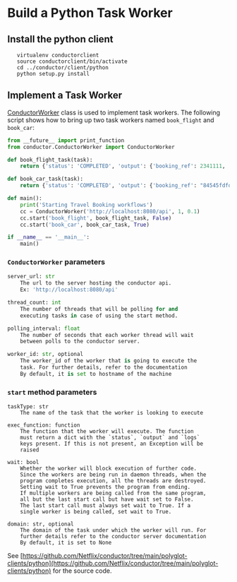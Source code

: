 # Build a Python Task Worker
## Install the python client
```shell 
   virtualenv conductorclient
   source conductorclient/bin/activate
   cd ../conductor/client/python
   python setup.py install
```

## Implement a Task Worker
[ConductorWorker](https://github.com/Netflix/conductor/blob/main/polyglot-clients/python/conductor/ConductorWorker.py#L36) 
class is used to implement task workers.
The following script shows how to bring up two task workers named `book_flight` and `book_car`:

```python
from __future__ import print_function
from conductor.ConductorWorker import ConductorWorker

def book_flight_task(task):
	return {'status': 'COMPLETED', 'output': {'booking_ref': 2341111, 'airline': 'delta'}, 'logs': ['trying delta', 'skipping aa']}

def book_car_task(task):
	return {'status': 'COMPLETED', 'output': {'booking_ref': "84545fdfd", 'agency': 'hertz'}, 'logs': ['trying hertz']}

def main():
	print('Starting Travel Booking workflows')
	cc = ConductorWorker('http://localhost:8080/api', 1, 0.1)
    cc.start('book_flight', book_flight_task, False)
    cc.start('book_car', book_car_task, True)

if __name__ == '__main__':
    main()
```
### `ConductorWorker` parameters
```python
server_url: str
    The url to the server hosting the conductor api.
    Ex: 'http://localhost:8080/api'

thread_count: int
    The number of threads that will be polling for and
    executing tasks in case of using the start method.

polling_interval: float
    The number of seconds that each worker thread will wait
    between polls to the conductor server.

worker_id: str, optional
    The worker_id of the worker that is going to execute the
    task. For further details, refer to the documentation
    By default, it is set to hostname of the machine
```
### `start` method parameters
```pythhon
taskType: str
    The name of the task that the worker is looking to execute

exec_function: function
    The function that the worker will execute. The function
    must return a dict with the `status`, `output` and `logs`
    keys present. If this is not present, an Exception will be
    raised

wait: bool
    Whether the worker will block execution of further code.
    Since the workers are being run in daemon threads, when the
    program completes execution, all the threads are destroyed.
    Setting wait to True prevents the program from ending.
    If multiple workers are being called from the same program,
    all but the last start call but have wait set to False.
    The last start call must always set wait to True. If a
    single worker is being called, set wait to True.

domain: str, optional
    The domain of the task under which the worker will run. For
    further details refer to the conductor server documentation
    By default, it is set to None
```

See 
[https://github.com/Netflix/conductor/tree/main/polyglot-clients/python](https://github.com/Netflix/conductor/tree/main/polyglot-clients/python)
for the source code.
